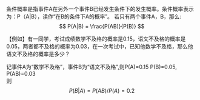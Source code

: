 条件概率是指事件A在另外一个事件B已经发生条件下的发生概率。条件概率表示为：P（A|B），读作“在B的条件下A的概率”。
若只有两个事件A，B，那么:
$$
P(A|B) = \frac{P(AB)}{P(B)}
$$

【例如】有一同学，考试成绩数学不及格的概率是0.15，语文不及格的概率是0.05，两者都不及格的概率为0.03，在一次考试中，已知他数学不及格，那么他语文不及格的概率是多少？

记事件A为“数学不及格”，事件B为“语文不及格”,则P(A)=0.15    P(B)=0.05,    P(AB)=0.03     
则
$$P(B|A)=P(AB)/P(A)=0.2$$
